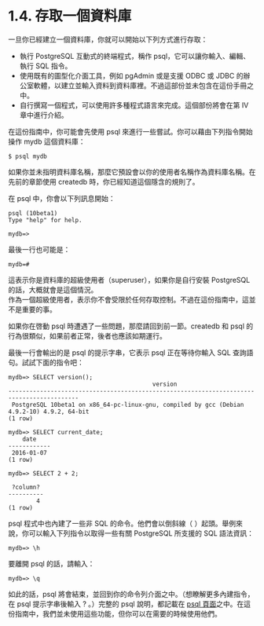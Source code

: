 # 1.4. 存取一個資料庫

一旦你已經建立一個資料庫，你就可以開始以下列方式進行存取：

* 執行 PostgreSQL 互動式的終端程式，稱作 psql，它可以讓你輸入、編輯、執行 SQL 指令。
* 使用既有的圖型化介面工具，例如 pgAdmin 或是支援 ODBC 或 JDBC 的辦公室軟體，以建立並輸入資料到資料庫裡。不過這部份並未包含在這份手冊之中。
* 自行撰寫一個程式，可以使用許多種程式語言來完成。這個部份將會在第 IV 章中進行介紹。

在這份指南中，你可能會先使用 psql 來進行一些嘗試。你可以藉由下列指令開始操作 mydb 這個資料庫：

```text
$ psql mydb
```

如果你並未指明資料庫名稱，那麼它預設會以你的使用者名稱作為資料庫名稱。在先前的章節使用 createdb 時，你已經知道這個隱含的規則了。

在 psql 中，你會以下列訊息開始：

```text
psql (10beta1)
Type "help" for help.

mydb=>
```

最後一行也可能是：

```text
mydb=#
```

這表示你是資料庫的超級使用者（superuser），如果你是自行安裝 PostgreSQL 的話，大概就會是這個情況。  
作為一個超級使用者，表示你不會受限於任何存取控制。不過在這份指南中，這並不是重要的事。

如果你在啓動 psql 時遭遇了一些問題，那麼請回到前一節。createdb 和 psql 的行為很類似，如果前者正常，後者也應該如期運行。

最後一行會輸出的是 psql 的提示字串，它表示 psql 正在等待你輸入 SQL 查詢語句。試試下面的指令吧：

```text
mydb=> SELECT version();
                                         version
------------------------------------------------------------------------------------------
 PostgreSQL 10beta1 on x86_64-pc-linux-gnu, compiled by gcc (Debian 4.9.2-10) 4.9.2, 64-bit
(1 row)

mydb=> SELECT current_date;
    date
------------
 2016-01-07
(1 row)

mydb=> SELECT 2 + 2;

 ?column?
----------
        4
(1 row)
```

psql 程式中也內建了一些非 SQL 的命令。他們會以倒斜線（ ）起頭。舉例來說，你可以輸入下列指令以取得一些有關 PostgreSQL 所支援的 SQL 語法資訊：

```text
mydb=> \h
```

要離開 psql 的話，請輸入：

```text
mydb=> \q
```

如此的話，psql 將會結束，並回到你的命令列介面之中。（想瞭解更多內建指令，在 psql 提示字串後輸入 \? 。）完整的 psql 說明，都記載在 [psql 頁面](../../reference/client/psql.md)之中。在這份指南中，我們並未使用這些功能，但你可以在需要的時候使用他們。

